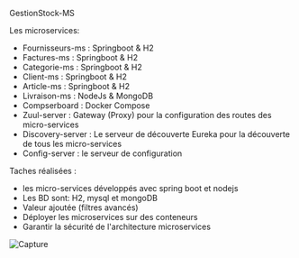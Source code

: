 GestionStock-MS

Les microservices:
  - Fournisseurs-ms : Springboot & H2
  - Factures-ms : Springboot & H2
  - Categorie-ms : Springboot & H2
  - Client-ms : Springboot & H2
  - Article-ms : Springboot & H2
  - Livraison-ms : NodeJs & MongoDB
  - Compserboard : Docker Compose
  - Zuul-server : Gateway (Proxy) pour la configuration des routes des micro-services
  - Discovery-server : Le serveur de découverte Eureka pour la découverte de tous les micro-services
  - Config-server : le serveur de configuration

Taches réalisées :
- les micro-services développés avec spring boot et nodejs 
- Les BD sont: H2, mysql et mongoDB
- Valeur ajoutée (filtres avancés)
- Déployer les microservices sur des conteneurs
- Garantir la sécurité de l'architecture microservices


![Capture](https://user-images.githubusercontent.com/49615834/139246847-25319040-cfbf-4d55-b5f1-e84147512f14.JPG)
